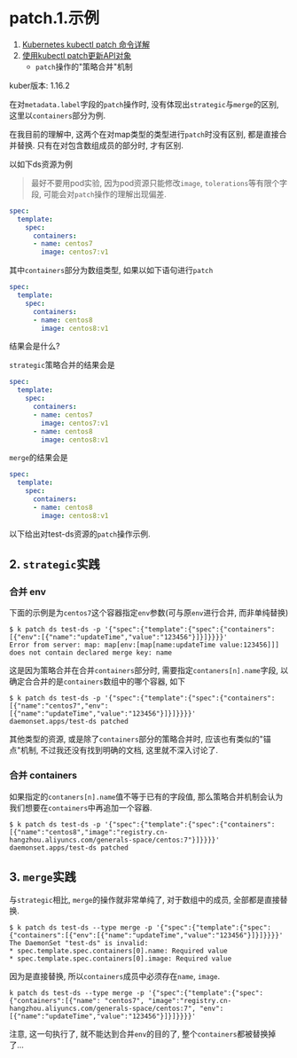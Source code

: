 # patch.1.示例

1. [Kubernetes kubectl patch 命令详解](http://docs.kubernetes.org.cn/632.html)
2. [使用kubectl patch更新API对象](http://www.coderdocument.com/docs/kubernetes/v1.14/tasks/run_applications/update_api_objects_in_place_using_kubectl_patch.html)
    - `patch`操作的"策略合并"机制

kuber版本: 1.16.2

在对`metadata.label`字段的`patch`操作时, 没有体现出`strategic`与`merge`的区别, 这里以`containers`部分为例.

在我目前的理解中, 这两个在对map类型的类型进行`patch`时没有区别, 都是直接合并替换. 只有在对包含数组成员的部分时, 才有区别.

以如下ds资源为例

> 最好不要用pod实验, 因为pod资源只能修改`image`, `tolerations`等有限个字段, 可能会对`patch`操作的理解出现偏差.

```yaml
spec:
  template:
    spec:
      containers:
      - name: centos7
        image: centos7:v1
```

其中`containers`部分为数组类型, 如果以如下语句进行`patch`

```yaml
spec:
  template:
    spec:
      containers:
      - name: centos8
        image: centos8:v1
```

结果会是什么?

`strategic`策略合并的结果会是

```yaml
spec:
  template:
    spec:
      containers:
      - name: centos7
        image: centos7:v1
      - name: centos8
        image: centos8:v1
```

`merge`的结果会是

```yaml
spec:
  template:
    spec:
      containers:
      - name: centos8
        image: centos8:v1
```

以下给出对test-ds资源的`patch`操作示例.

## 2. `strategic`实践

### 合并 env

下面的示例是为`centos7`这个容器指定`env`参数(可与原`env`进行合并, 而非单纯替换)

```log
$ k patch ds test-ds -p '{"spec":{"template":{"spec":{"containers":[{"env":[{"name":"updateTime","value":"123456"}]}]}}}}'
Error from server: map: map[env:[map[name:updateTime value:123456]]] does not contain declared merge key: name
```

这是因为策略合并在合并`containers`部分时, 需要指定`contaners[n].name`字段, 以确定合合并的是`containers`数组中的哪个容器, 如下

```log
$ k patch ds test-ds -p '{"spec":{"template":{"spec":{"containers":[{"name":"centos7","env":[{"name":"updateTime","value":"123456"}]}]}}}}'
daemonset.apps/test-ds patched
```

其他类型的资源, 或是除了`containers`部分的策略合并时, 应该也有类似的"锚点"机制, 不过我还没有找到明确的文档, 这里就不深入讨论了.

### 合并 containers

如果指定的`contaners[n].name`值不等于已有的字段值, 那么策略合并机制会认为我们想要在`containers`中再追加一个容器.

```
$ k patch ds test-ds -p '{"spec":{"template":{"spec":{"containers":[{"name":"centos8","image":"registry.cn-hangzhou.aliyuncs.com/generals-space/centos:7"}]}}}}'
daemonset.apps/test-ds patched
```

## 3. `merge`实践

与`strategic`相比, `merge`的操作就非常单纯了, 对于数组中的成员, 全部都是直接替换.

```log
$ k patch ds test-ds --type merge -p '{"spec":{"template":{"spec":{"containers":[{"env":[{"name":"updateTime","value":"123456"}]}]}}}}'
The DaemonSet "test-ds" is invalid:
* spec.template.spec.containers[0].name: Required value
* spec.template.spec.containers[0].image: Required value
```

因为是直接替换, 所以`containers`成员中必须存在`name`, `image`.

```
k patch ds test-ds --type merge -p '{"spec":{"template":{"spec":{"containers":[{"name": "centos7", "image":"registry.cn-hangzhou.aliyuncs.com/generals-space/centos:7", "env":[{"name":"updateTime","value":"123456"}]}]}}}}'
```

注意, 这一句执行了, 就不能达到合并`env`的目的了, 整个`containers`都被替换掉了...
